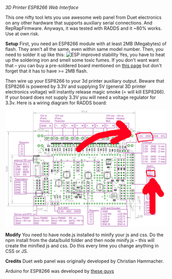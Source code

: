 *3D Printer ESP8266 Web Interface*

This one nifty tool lets you use awesome web panel from Duet electronics on any other hardware that supports auxiliary serial connections. And RepRapFirmware. Anyways, it was tested with RADDS and it ~80% works. Use at own risk.

**Setup**
First, you need an ESP8266 module with at least 2MB (Megabytes) of flash. They aren't all the same, even within same model number.
Then, you need to solder it up like this:
![ESP improved stability](doc/ESP_improved_stability.png)
Yes, you have to heat up the soldering iron and smell some toxic fumes. If you don't want want that – you can buy a pre-soldered board mentioned on [this page](https://github.com/esp8266/Arduino/blob/master/doc/boards.md#generic-esp8266-modules) but don't forget that it has to have >= 2MB flash.

Then wire up your ESP8266 to your 3d printer auxiliary output. Beware that ESP8266 is powered by 3.3V and supplying 5V (general 3D printer electronics voltage) will instantly release magic smoke (= will kill ESP8266).
If your board does not supply 3.3V you will need a voltage regulator for 3.3v.
Here is a wiring diagram for RADDS board:

![RADDS ESP8266 wiring](doc/RADDS_wiring.png)

**Modify**
You need to have node.js installed to minify your js and css. Do the npm install from the data/build folder and then node minify.js – this will create the minified js and css. Do this every time you change anything in CSS or JS.

**Credits**
Duet web panel was originally developed by Christian Hammacher.

Arduino for ESP8266 was developed by [these guys](https://github.com/esp8266/Arduino/graphs/contributors)
